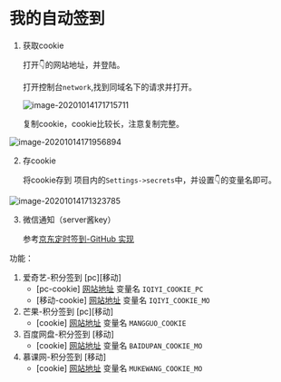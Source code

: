 # 我的自动签到

1. 获取cookie

   打开👇的网站地址，并登陆。

   打开控制台`network`,找到同域名下的请求并打开。

   ![image-20201014171715711](https://gitee.com/xiaolannuoyi/my_drawing_bed/raw/master/image/image-20201014171715711.png)

   复制cookie，cookie比较长，注意复制完整。

  ![image-20201014171956894](https://gitee.com/xiaolannuoyi/my_drawing_bed/raw/master/image/image-20201014171956894.png)

2. 存cookie

   将cookie存到 项目内的`Settings->secrets`中，并设置👇的变量名即可。

  ![image-20201014171323785](https://gitee.com/xiaolannuoyi/my_drawing_bed/raw/master/image/image-20201014171323785.png)

3. 微信通知（server酱key）

   参考[京东定时签到-GitHub 实现](https://ruicky.me/2020/06/05/jd-sign/)

功能：

1. 爱奇艺-积分签到 [pc][移动]
   * [pc-cookie] [网站地址](https://www.iqiyi.com/) 变量名 `IQIYI_COOKIE_PC`
   * [移动-cookie] [网站地址](https://m.iqiyi.com/) 变量名 `IQIYI_COOKIE_MO`
2. 芒果-积分签到 [pc][移动]
   * [cookie] [网站地址](https://www.mgtv.com/) 变量名 `MANGGUO_COOKIE`
3. 百度网盘-积分签到 [移动]
   * [cookie] [网站地址]() 变量名 `BAIDUPAN_COOKIE_MO`
4. 慕课网-积分签到 [移动]
   * [cookie] [网站地址]() 变量名 `MUKEWANG_COOKIE_MO`



